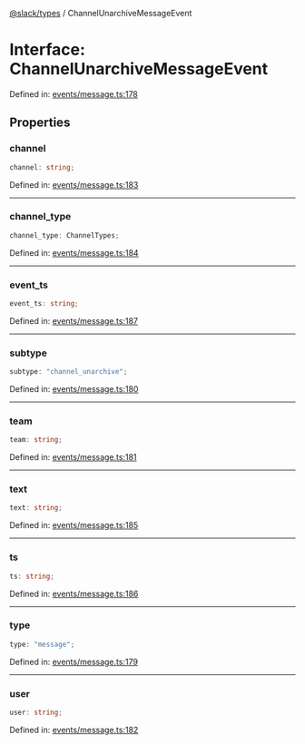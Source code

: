 [@slack/types](../index.md) / ChannelUnarchiveMessageEvent

# Interface: ChannelUnarchiveMessageEvent

Defined in: [events/message.ts:178](https://github.com/slackapi/node-slack-sdk/blob/main/packages/types/src/events/message.ts#L178)

## Properties

### channel

```ts
channel: string;
```

Defined in: [events/message.ts:183](https://github.com/slackapi/node-slack-sdk/blob/main/packages/types/src/events/message.ts#L183)

***

### channel\_type

```ts
channel_type: ChannelTypes;
```

Defined in: [events/message.ts:184](https://github.com/slackapi/node-slack-sdk/blob/main/packages/types/src/events/message.ts#L184)

***

### event\_ts

```ts
event_ts: string;
```

Defined in: [events/message.ts:187](https://github.com/slackapi/node-slack-sdk/blob/main/packages/types/src/events/message.ts#L187)

***

### subtype

```ts
subtype: "channel_unarchive";
```

Defined in: [events/message.ts:180](https://github.com/slackapi/node-slack-sdk/blob/main/packages/types/src/events/message.ts#L180)

***

### team

```ts
team: string;
```

Defined in: [events/message.ts:181](https://github.com/slackapi/node-slack-sdk/blob/main/packages/types/src/events/message.ts#L181)

***

### text

```ts
text: string;
```

Defined in: [events/message.ts:185](https://github.com/slackapi/node-slack-sdk/blob/main/packages/types/src/events/message.ts#L185)

***

### ts

```ts
ts: string;
```

Defined in: [events/message.ts:186](https://github.com/slackapi/node-slack-sdk/blob/main/packages/types/src/events/message.ts#L186)

***

### type

```ts
type: "message";
```

Defined in: [events/message.ts:179](https://github.com/slackapi/node-slack-sdk/blob/main/packages/types/src/events/message.ts#L179)

***

### user

```ts
user: string;
```

Defined in: [events/message.ts:182](https://github.com/slackapi/node-slack-sdk/blob/main/packages/types/src/events/message.ts#L182)
